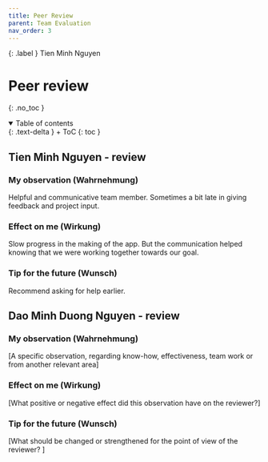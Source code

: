 ```yaml
---
title: Peer Review
parent: Team Evaluation
nav_order: 3
---
```


{: .label }
Tien Minh Nguyen

# Peer review
{: .no_toc }

<details open markdown="block">
{: .text-delta }
<summary>Table of contents</summary>
+ ToC
{: toc }
</details>

## Tien Minh Nguyen - review 

### My observation (Wahrnehmung)

Helpful and communicative team member. Sometimes a bit late in giving feedback and project input.

### Effect on me (Wirkung)

Slow progress in the making of the app. But the communication helped knowing that we were working together towards our goal.

### Tip for the future (Wunsch)

Recommend asking for help earlier.

## Dao Minh Duong Nguyen - review 

### My observation (Wahrnehmung)

[A specific observation, regarding know-how, effectiveness, team work or from another relevant area]

### Effect on me (Wirkung)

[What positive or negative effect did this observation have on the reviewer?]

### Tip for the future (Wunsch)

[What should be changed or strengthened for the point of view of the reviewer? ]